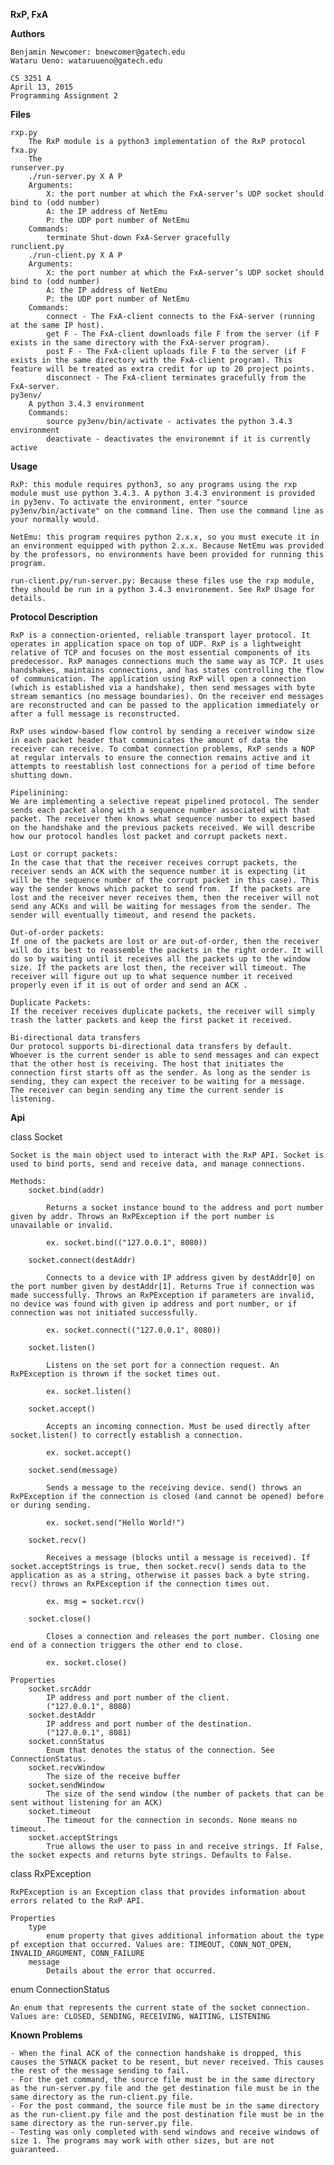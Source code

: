__RxP, FxA__

**Authors**

	Benjamin Newcomer: bnewcomer@gatech.edu
	Wataru Ueno: wataruueno@gatech.edu

	CS 3251 A
	April 13, 2015
	Programming Assignment 2

**Files**

	rxp.py
		The RxP module is a python3 implementation of the RxP protocol
	fxa.py
		The 
	runserver.py
		./run-server.py X A P 
		Arguments:
			X: the port number at which the FxA-server’s UDP socket should bind to (odd number) 
			A: the IP address of NetEmu
			P: the UDP port number of NetEmu
		Commands:
			terminate Shut-down FxA-Server gracefully
	runclient.py
		./run-client.py X A P 
		Arguments:
			X: the port number at which the FxA-server’s UDP socket should bind to (odd number) 
			A: the IP address of NetEmu
			P: the UDP port number of NetEmu
		Commands:
			connect - The FxA-client connects to the FxA-server (running at the same IP host). 
			get F - The FxA-client downloads file F from the server (if F exists in the same directory with the FxA-server program). 
			post F - The FxA-client uploads file F to the server (if F exists in the same directory with the FxA-client program). This feature will be treated as extra credit for up to 20 project points.
			disconnect - The FxA-client terminates gracefully from the FxA-server. 
	py3env/
		A python 3.4.3 environment
		Commands:
			source py3env/bin/activate - activates the python 3.4.3 environment
			deactivate - deactivates the environemnt if it is currently active

**Usage**

	RxP: this module requires python3, so any programs using the rxp module must use python 3.4.3. A python 3.4.3 environment is provided in py3env. To activate the environment, enter "source py3env/bin/activate" on the command line. Then use the command line as your normally would.

	NetEmu: this program requires python 2.x.x, so you must execute it in an environment equipped with python 2.x.x. Because NetEmu was provided by the professors, no environments have been provided for running this program.

	run-client.py/run-server.py: Because these files use the rxp module, they should be run in a python 3.4.3 environement. See RxP Usage for details.

**Protocol Description**

	RxP is a connection-oriented, reliable transport layer protocol. It operates in application space on top of UDP. RxP is a lightweight relative of TCP and focuses on the most essential components of its predecessor. RxP manages connections much the same way as TCP. It uses handshakes, maintains connections, and has states controlling the flow of communication. The application using RxP will open a connection (which is established via a handshake), then send messages with byte stream semantics (no message boundaries). On the receiver end messages are reconstructed and can be passed to the application immediately or after a full message is reconstructed.

	RxP uses window-based flow control by sending a receiver window size in each packet header that communicates the amount of data the receiver can receive. To combat connection problems, RxP sends a NOP at regular intervals to ensure the connection remains active and it attempts to reestablish lost connections for a period of time before shutting down.

	Pipelinining: 
	We are implementing a selective repeat pipelined protocol. The sender sends each packet along with a sequence number associated with that packet. The receiver then knows what sequence number to expect based on the handshake and the previous packets received. We will describe how our protocol handles lost packet and corrupt packets next.

	Lost or corrupt packets: 
	In the case that that the receiver receives corrupt packets, the receiver sends an ACK with the sequence number it is expecting (it will be the sequence number of the corrupt packet in this case). This way the sender knows which packet to send from.  If the packets are lost and the receiver never receives them, then the receiver will not send any ACKs and will be waiting for messages from the sender. The sender will eventually timeout, and resend the packets.

	Out-of-order packets:
	If one of the packets are lost or are out-of-order, then the receiver will do its best to reassemble the packets in the right order. It will do so by waiting until it receives all the packets up to the window size. If the packets are lost then, the receiver will timeout. The receiver will figure out up to what sequence number it received properly even if it is out of order and send an ACK .

	Duplicate Packets:
	If the receiver receives duplicate packets, the receiver will simply trash the latter packets and keep the first packet it received.

	Bi-directional data transfers 
	Our protocol supports bi-directional data transfers by default. Whoever is the current sender is able to send messages and can expect that the other host is receiving. The host that initiates the connection first starts off as the sender. As long as the sender is sending, they can expect the receiver to be waiting for a message. 
	The receiver can begin sending any time the current sender is listening.

**Api**

class Socket
	
	Socket is the main object used to interact with the RxP API. Socket is used to bind ports, send and receive data, and manage connections.
	
	Methods:
		socket.bind(addr)
			
			Returns a socket instance bound to the address and port number given by addr. Throws an RxPException if the port number is unavailable or invalid.

			ex. socket.bind(("127.0.0.1", 8080))
		
		socket.connect(destAddr)
			
			Connects to a device with IP address given by destAddr[0] on the port number given by destAddr[1]. Returns True if connection was made successfully. Throws an RxPException if parameters are invalid, no device was found with given ip address and port number, or if connection was not initiated successfully.
			
			ex. socket.connect(("127.0.0.1", 8080))
		
		socket.listen()
			
			Listens on the set port for a connection request. An RxPException is thrown if the socket times out.

			ex. socket.listen()

		socket.accept()

			Accepts an incoming connection. Must be used directly after socket.listen() to correctly establish a connection.

			ex. socket.accept()

		socket.send(message)

			Sends a message to the receiving device. send() throws an RxPException if the connection is closed (and cannot be opened) before or during sending.
		
			ex. socket.send("Hello World!")

		socket.recv()
			
			Receives a message (blocks until a message is received). If socket.acceptStrings is true, then socket.recv() sends data to the application as as a string, otherwise it passes back a byte string. recv() throws an RxPException if the connection times out.

			ex. msg = socket.rcv()

		socket.close()

			Closes a connection and releases the port number. Closing one end of a connection triggers the other end to close.
	
			ex. socket.close()

	Properties
		socket.srcAddr
			IP address and port number of the client.
			("127.0.0.1", 8080)
		socket.destAddr
			IP address and port number of the destination.
			("127.0.0.1", 8081)
		socket.connStatus
			Enum that denotes the status of the connection. See ConnectionStatus.
		socket.recvWindow
			The size of the receive buffer
		socket.sendWindow
			The size of the send window (the number of packets that can be sent without listening for an ACK)
		socket.timeout
			The timeout for the connection in seconds. None means no timeout.
		socket.acceptStrings
			True allows the user to pass in and receive strings. If False, the socket expects and returns byte strings. Defaults to False.

class RxPException
	
	RxPException is an Exception class that provides information about errors related to the RxP API.

	Properties
		type
			enum property that gives additional information about the type pf exception that occurred. Values are: TIMEOUT, CONN_NOT_OPEN,  INVALID_ARGUMENT, CONN_FAILURE 
		message
			Details about the error that occurred.

enum ConnectionStatus
	
	An enum that represents the current state of the socket connection. Values are: CLOSED, SENDING, RECEIVING, WAITING, LISTENING


**Known Problems**

	- When the final ACK of the connection handshake is dropped, this causes the SYNACK packet to be resent, but never received. This causes the rest of the message sending to fail.
	- For the get command, the source file must be in the same directory as the run-server.py file and the get destination file must be in the same directory as the run-client.py file.
	- For the post command, the source file must be in the same directory as the run-client.py file and the post destination file must be in the same directory as the run-server.py file.
	- Testing was only completed with send windows and receive windows of size 1. The programs may work with other sizes, but are not guaranteed.